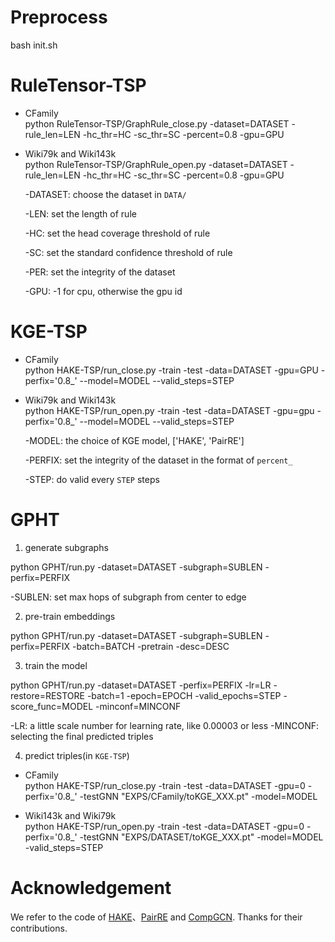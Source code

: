 
# Preprocess

bash init.sh

# RuleTensor-TSP

- CFamily  
  python RuleTensor-TSP/GraphRule_close.py -dataset=DATASET  -rule_len=LEN -hc_thr=HC -sc_thr=SC -percent=0.8 -gpu=GPU

- Wiki79k and Wiki143k  
  python RuleTensor-TSP/GraphRule_open.py -dataset=DATASET  -rule_len=LEN -hc_thr=HC -sc_thr=SC -percent=0.8 -gpu=GPU

  -DATASET: choose the dataset in `DATA/`

  -LEN: set the length of rule

  -HC: set the head coverage threshold of rule

  -SC: set the standard confidence threshold of rule

  -PER: set the integrity of the dataset

  -GPU: -1 for cpu, otherwise the gpu id

# KGE-TSP

- CFamily  
  python HAKE-TSP/run_close.py -train -test -data=DATASET -gpu=GPU -perfix='0.8_' --model=MODEL  --valid_steps=STEP

- Wiki79k and Wiki143k   
  python  HAKE-TSP/run_open.py -train -test -data=DATASET -gpu=gpu -perfix='0.8_' --model=MODEL --valid_steps=STEP

  -MODEL: the choice of KGE model, ['HAKE', 'PairRE']

  -PERFIX: set the integrity of the dataset in the format of `percent_`

  -STEP: do valid every `STEP` steps

# GPHT

1. generate subgraphs

  python GPHT/run.py -dataset=DATASET -subgraph=SUBLEN -perfix=PERFIX

  -SUBLEN: set max hops of subgraph from center to edge

2. pre-train embeddings

  python GPHT/run.py -dataset=DATASET -subgraph=SUBLEN -perfix=PERFIX -batch=BATCH -pretrain -desc=DESC

3. train the model

  python GPHT/run.py -dataset=DATASET -perfix=PERFIX -lr=LR -restore=RESTORE -batch=1 -epoch=EPOCH -valid_epochs=STEP -score_func=MODEL -minconf=MINCONF

  -LR: a little scale number for learning rate, like 0.00003 or less
  -MINCONF: selecting the final predicted triples

4. predict triples(in `KGE-TSP`)

  - CFamily  
  python HAKE-TSP/run_close.py -train -test -data=DATASET -gpu=0 -perfix='0.8_'  -testGNN "EXPS/CFamily/toKGE_XXX.pt" -model=MODEL

  -  Wiki143k and Wiki79k  
  python HAKE-TSP/run_open.py -train -test -data=DATASET -gpu=0 -perfix='0.8_'  -testGNN "EXPS/DATASET/toKGE_XXX.pt" -model=MODEL -valid_steps=STEP


# Acknowledgement
We refer to the code of [HAKE](https://github.com/MIRALab-USTC/KGE-HAKE)、[PairRE](https://github.com/ant-research/KnowledgeGraphEmbeddingsViaPairedRelationVectors_PairRE) and [CompGCN](https://github.com/malllabiisc/CompGCN). Thanks for their contributions.
